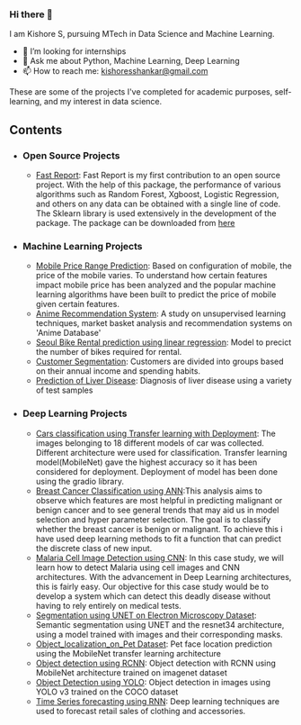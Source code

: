 ### Hi there 👋


I am Kishore S, pursuing MTech in Data Science and Machine Learning.


- 👯 I’m looking for internships
- 💬 Ask me about Python, Machine Learning, Deep Learning
- 📫 How to reach me: kishoresshankar@gmail.com


These are some of the projects I've completed for academic purposes, self-learning, and my interest in data science.

## Contents

- ### Open Source Projects
  - [Fast Report](https://github.com/kishore-s-gowda/fastreport): Fast Report is my first contribution to an open source project. With the help of this package, the performance of various algorithms such as Random Forest, Xgboost, Logistic Regression, and others on any data can be obtained with a single line of code. The Sklearn library is used extensively in the development of the package. The package can be downloaded from [here](https://pypi.org/project/fastreport/)

- ### Machine Learning Projects
 
  - [Mobile Price Range Prediction](https://github.com/kishore-s-gowda/Machine_Learning/tree/main/Mobile%20Price%20Range%20Prediction(Classification)): Based on configuration of mobile, the price of the mobile varies. To understand how certain features impact mobile price has been analyzed and the popular machine learning algorithms have been built to predict the price of mobile given certain features.
  - [Anime Recommendation System](https://github.com/kishore-s-gowda/Machine_Learning/tree/main/Recommendation%20System): A study on unsupervised learning techniques, market basket analysis and recommendation systems on 'Anime Database'
  - [Seoul Bike Rental prediction using linear regression](https://github.com/kishore-s-gowda/Machine_Learning/tree/main/Seoul%20Bike%20Rental%20prediction%20using%20linear%20regression): Model to precict the number of bikes required for rental. 
  - [Customer Segmentation](https://github.com/kishore-s-gowda/Machine_Learning/blob/main/Customer%20Segmentation/Customer%20Segmentation.ipynb): Customers are divided into groups based on their annual income and spending habits.
  - [Prediction of Liver Disease](https://github.com/kishore-s-gowda/Machine_Learning/blob/main/Prediction%20of%20Liver%20Disease/Prediction%20of%20Liver%20Disease.ipynb): Diagnosis of liver disease using a variety of test samples
 

- ### Deep Learning Projects
  - [Cars classification using Transfer learning with Deployment](https://github.com/kishore-s-gowda/Deep-Learning/tree/main/Cars%20classification%20using%20Transfer%20learning%20with%20Deployment): The images belonging to 18 different models of car was collected. Different architecture were used for classification. Transfer learning model(MobileNet) gave the highest accuracy so it has been considered for deployment. Deployment of model has been done using the gradio library.
  - [Breast Cancer Classification using ANN](https://github.com/kishore-s-gowda/Deep-Learning/tree/main/Artificial%20Neural%20Networks%20(ANN)):This analysis aims to observe which features are most helpful in predicting malignant or benign cancer and to see general trends that may aid us in model selection and hyper parameter selection. The goal is to classify whether the breast cancer is benign or malignant. To achieve this i have used deep learning  methods to fit a function that can predict the discrete class of new input.
  - [Malaria Cell Image Detection using CNN](https://github.com/kishore-s-gowda/Deep-Learning/tree/main/Convolutional%20Neural%20Network(%20CNN)): In this case study, we will learn how to detect Malaria using cell images and CNN architectures. With the advancement in Deep Learning architectures, this is fairly easy. Our objective for this case study would be to develop a system which can detect this deadly disease without having to rely entirely on medical tests.
  - [Segmentation using UNET on Electron Microscopy Dataset](https://github.com/kishore-s-gowda/Deep-Learning/blob/main/UNET/Segmentation%20using%20UNET%20on%20Electron%20Microscopy%20Dataset.ipynb): Semantic segmentation using UNET and the resnet34 architecture, using a model trained with images and their corresponding masks.
  - [Object_localization_on_Pet Dataset](https://github.com/kishore-s-gowda/Deep-Learning/blob/main/Object%20Localization/Object_localization_on_Pet%20Dataset.ipynb): Pet face location prediction using the MobileNet transfer learning architecture
  - [Object detection using RCNN](https://github.com/kishore-s-gowda/Deep-Learning/blob/main/Object%20Detection%20using%20RCNN/Object%20detection%20using%20RCNN.ipynb): Object detection with RCNN using MobileNet architecture trained on imagenet dataset
  - [Object Detection using YOLO](https://github.com/kishore-s-gowda/Deep-Learning/tree/main/Object%20Detection%20using%20YOLO): Object detection in images using YOLO v3 trained on the COCO dataset
  - [Time Series forecasting using RNN](https://github.com/kishore-s-gowda/Deep-Learning/tree/main/Recurrent%20Neural%20Networks%20(RNN)): Deep learning techniques are used to forecast retail sales of clothing and accessories.

